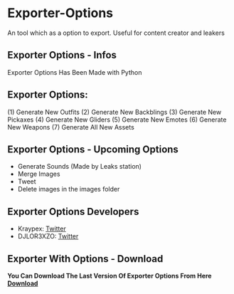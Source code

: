 # Exporter-Options
An tool which as a option to export. Useful for content creator and leakers

## Exporter Options - Infos
Exporter Options Has Been Made with Python

## Exporter Options:

(1) Generate New Outfits
(2) Generate New Backblings
(3) Generate New Pickaxes
(4) Generate New Gliders
(5) Generate New Emotes
(6) Generate New Weapons
(7) Generate All New Assets

## Exporter Options - Upcoming Options

 - Generate Sounds (Made by Leaks station)
 - Merge Images
 - Tweet
 - Delete images in the images folder

## Exporter Options Developers

* Kraypex: [Twitter](https://twitter.com/Kraypex) 
* DJLOR3XZO: [Twitter](https://twitter.com/djlorenzouasset)

## Exporter With Options - Download

**You Can Download The Last Version Of Exporter Options From Here [Download](https://github.com/Kraypex/Exporter-With-Options/tree/latest)** 
